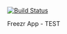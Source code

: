 [![Build Status](https://travis-ci.org/clcuevas/remake.svg)](https://travis-ci.org/clcuevas/remake)

Freezr App - TEST

